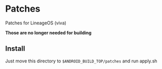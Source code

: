 # Patches

Patches for LineageOS (viva)

**Those are no longer needed for building**

## Install

Just move this directory to `$ANDROID_BUILD_TOP/patches` and run apply.sh

